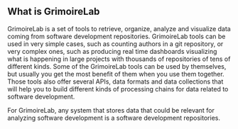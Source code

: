 ## What is GrimoireLab

GrimoireLab is a set of tools to retrieve, organize, analyze and visualize data coming from software development repositories. GrimoireLab tools can be used in very simple cases, such as counting authors in a git repository, or very complex ones, such as producing real time dashboards visualizing what is happening in large projects with thousands of repositories of tens of different kinds. Some of the GrimoireLab tools can be used by themselves, but usually you get the most benefit of them when you use them together. Those tools also offer several APIs, data formats and data collections that will help you to build different kinds of processing chains for data related to software development.

For GrimoireLab, any system that stores data that could be relevant for analyzing software development is a software development repositories.


